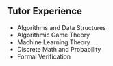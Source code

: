 <!-- ========= Teaching ========= -->
<a id=tutoring> </a>
## Tutor Experience
- Algorithms and Data Structures
- Algorithmic Game Theory 
- Machine Learning Theory
- Discrete Math and Probability
- Formal Verification